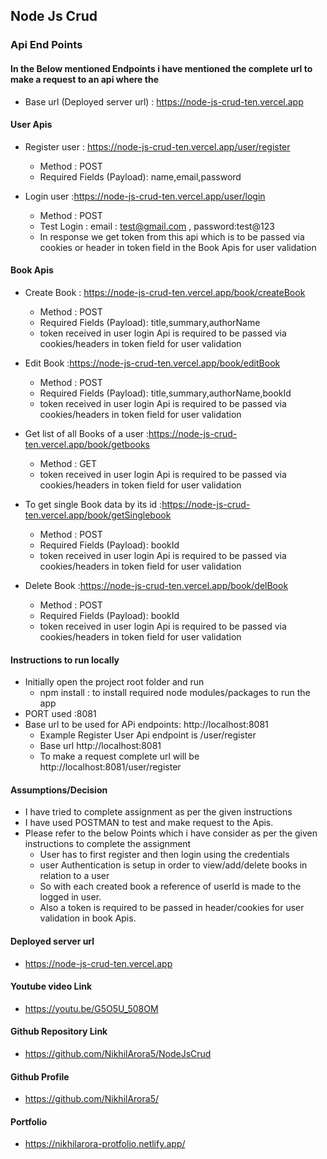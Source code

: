 ## Node Js Crud 
### Api End Points
#### In the Below mentioned Endpoints i have mentioned the complete url to make a request to an api where the
  - Base url (Deployed server url) : https://node-js-crud-ten.vercel.app

#### User Apis
- Register user : https://node-js-crud-ten.vercel.app/user/register
  - Method : POST
  - Required Fields (Payload): name,email,password
  
- Login user :https://node-js-crud-ten.vercel.app/user/login
  - Method : POST
  - Test Login : email : test@gmail.com , password:test@123
  - In response we get token from this api which is to be passed via cookies or header in token field in the Book Apis for user validation

#### Book Apis
- Create Book : https://node-js-crud-ten.vercel.app/book/createBook
   - Method : POST
  - Required Fields (Payload): title,summary,authorName
  - token  received in user login Api is required to be passed via  cookies/headers in token field for user validation
  
- Edit Book :https://node-js-crud-ten.vercel.app/book/editBook
  - Method : POST
  - Required Fields (Payload): title,summary,authorName,bookId
  - token  received in user login Api is required to be passed via  cookies/headers in token field for user validation
  

- Get list of all Books of a user  :https://node-js-crud-ten.vercel.app/book/getbooks
  - Method : GET
  - token  received in user login Api is required to be passed via  cookies/headers in token field for user validation

- To get single Book data by its id  :https://node-js-crud-ten.vercel.app/book/getSinglebook
  - Method : POST
   - Required Fields (Payload): bookId
   - token  received in user login Api is required to be passed via  cookies/headers in token field for user validation

- Delete Book :https://node-js-crud-ten.vercel.app/book/delBook
  - Method : POST
   - Required Fields (Payload): bookId
   - token  received in user login Api is required to be passed via  cookies/headers in token field for user validation

#### Instructions to run locally
- Initially open the project root folder and run
  - npm install : to install required node modules/packages to run the app
- PORT used :8081
- Base url to be used for APi endpoints: http://localhost:8081
  - Example Register User Api  endpoint is  /user/register
  - Base url http://localhost:8081 
  - To make a request complete url will be http://localhost:8081/user/register

#### Assumptions/Decision
- I have tried to complete assignment as per the given instructions
- I have used POSTMAN to test and make request to the Apis.
- Please refer to the below Points which i have consider as per the given instructions to complete the assignment
  - User has to first register and then login using the credentials
  - user Authentication is setup in order to view/add/delete books in relation to a user
  - So with each created book a reference of userId is made to the logged in user.
  - Also a token is required to be passed in header/cookies for user validation in book Apis.

#### Deployed server url
- https://node-js-crud-ten.vercel.app

#### Youtube video Link
- https://youtu.be/G5O5U_508OM

#### Github Repository Link
- https://github.com/NikhilArora5/NodeJsCrud

#### Github Profile
- https://github.com/NikhilArora5/

#### Portfolio 
- https://nikhilarora-protfolio.netlify.app/







